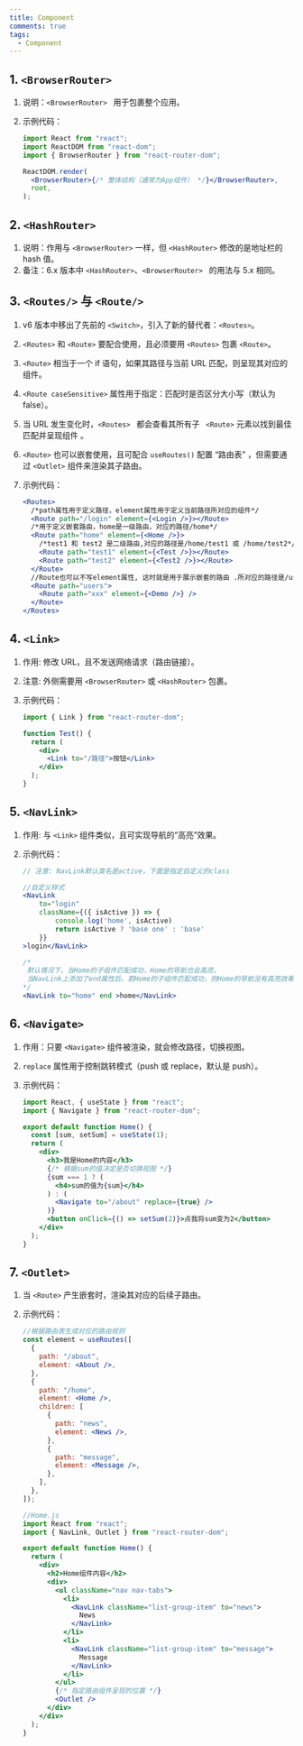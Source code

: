 ```yaml
---
title: Component
comments: true
tags:
  - Component
---
```


## 1. `<BrowserRouter>`

1. 说明：`<BrowserRouter> ` 用于包裹整个应用。

2. 示例代码：

   ```jsx
   import React from "react";
   import ReactDOM from "react-dom";
   import { BrowserRouter } from "react-router-dom";

   ReactDOM.render(
     <BrowserRouter>{/* 整体结构（通常为App组件） */}</BrowserRouter>,
     root,
   );
   ```

## 2. `<HashRouter>`

1. 说明：作用与 `<BrowserRouter>` 一样，但 `<HashRouter>` 修改的是地址栏的 hash 值。
2. 备注：6.x 版本中 `<HashRouter>`、`<BrowserRouter> ` 的用法与 5.x 相同。

## 3. `<Routes/>` 与 `<Route/>`

1. v6 版本中移出了先前的 `<Switch>`，引入了新的替代者：`<Routes>`。

2. `<Routes>` 和 `<Route>` 要配合使用，且必须要用 `<Routes>` 包裹 `<Route>`。

3. `<Route>` 相当于一个 if 语句，如果其路径与当前 URL 匹配，则呈现其对应的组件。

4. `<Route caseSensitive>` 属性用于指定：匹配时是否区分大小写（默认为 false）。

5. 当 URL 发生变化时，`<Routes> ` 都会查看其所有子 ` <Route>` 元素以找到最佳匹配并呈现组件 。

6. `<Route>` 也可以嵌套使用，且可配合 `useRoutes()` 配置 “路由表” ，但需要通过 `<Outlet>` 组件来渲染其子路由。

7. 示例代码：

   ```jsx
   <Routes>
     /*path属性用于定义路径，element属性用于定义当前路径所对应的组件*/
     <Route path="/login" element={<Login />}></Route>
     /*用于定义嵌套路由，home是一级路由，对应的路径/home*/
     <Route path="home" element={<Home />}>
       /*test1 和 test2 是二级路由,对应的路径是/home/test1 或 /home/test2*/
       <Route path="test1" element={<Test />}></Route>
       <Route path="test2" element={<Test2 />}></Route>
     </Route>
     //Route也可以不写element属性, 这时就是用于展示嵌套的路由 .所对应的路径是/users/xxx
     <Route path="users">
       <Route path="xxx" element={<Demo />} />
     </Route>
   </Routes>
   ```

## 4. `<Link>`

1. 作用: 修改 URL，且不发送网络请求（路由链接）。

2. 注意: 外侧需要用 `<BrowserRouter>` 或 `<HashRouter>` 包裹。

3. 示例代码：

   ```jsx
   import { Link } from "react-router-dom";

   function Test() {
     return (
       <div>
         <Link to="/路径">按钮</Link>
       </div>
     );
   }
   ```

## 5. `<NavLink>`

1. 作用: 与 `<Link>` 组件类似，且可实现导航的“高亮”效果。

2. 示例代码：

   ```jsx
   // 注意: NavLink默认类名是active，下面是指定自定义的class

   //自定义样式
   <NavLink
       to="login"
       className={({ isActive }) => {
           console.log('home', isActive)
           return isActive ? 'base one' : 'base'
       }}
   >login</NavLink>

   /*
   	默认情况下，当Home的子组件匹配成功，Home的导航也会高亮，
   	当NavLink上添加了end属性后，若Home的子组件匹配成功，则Home的导航没有高亮效果。
   */
   <NavLink to="home" end >home</NavLink>
   ```

## 6. `<Navigate>`

1. 作用：只要 `<Navigate>` 组件被渲染，就会修改路径，切换视图。

2. `replace` 属性用于控制跳转模式（push 或 replace，默认是 push）。

3. 示例代码：

   ```jsx
   import React, { useState } from "react";
   import { Navigate } from "react-router-dom";

   export default function Home() {
     const [sum, setSum] = useState(1);
     return (
       <div>
         <h3>我是Home的内容</h3>
         {/* 根据sum的值决定是否切换视图 */}
         {sum === 1 ? (
           <h4>sum的值为{sum}</h4>
         ) : (
           <Navigate to="/about" replace={true} />
         )}
         <button onClick={() => setSum(2)}>点我将sum变为2</button>
       </div>
     );
   }
   ```

## 7. `<Outlet>`

1. 当 `<Route>` 产生嵌套时，渲染其对应的后续子路由。

2. 示例代码：

   ```jsx
   //根据路由表生成对应的路由规则
   const element = useRoutes([
     {
       path: "/about",
       element: <About />,
     },
     {
       path: "/home",
       element: <Home />,
       children: [
         {
           path: "news",
           element: <News />,
         },
         {
           path: "message",
           element: <Message />,
         },
       ],
     },
   ]);

   //Home.js
   import React from "react";
   import { NavLink, Outlet } from "react-router-dom";

   export default function Home() {
     return (
       <div>
         <h2>Home组件内容</h2>
         <div>
           <ul className="nav nav-tabs">
             <li>
               <NavLink className="list-group-item" to="news">
                 News
               </NavLink>
             </li>
             <li>
               <NavLink className="list-group-item" to="message">
                 Message
               </NavLink>
             </li>
           </ul>
           {/* 指定路由组件呈现的位置 */}
           <Outlet />
         </div>
       </div>
     );
   }
   ```
